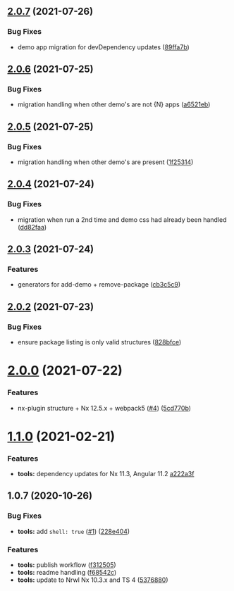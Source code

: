 ## [2.0.7](https://github.com/NativeScript/plugin-tools/compare/2.0.6...2.0.7) (2021-07-26)


### Bug Fixes

* demo app migration for devDependency updates ([89ffa7b](https://github.com/NativeScript/plugin-tools/commit/89ffa7b11fc3e7f091597b7893656810d0c4780b))



## [2.0.6](https://github.com/NativeScript/plugin-tools/compare/2.0.5...2.0.6) (2021-07-25)


### Bug Fixes

* migration handling when other demo's are not {N} apps ([a6521eb](https://github.com/NativeScript/plugin-tools/commit/a6521ebc1e29ca2f6284aab22ca15b34df9d41b9))



## [2.0.5](https://github.com/NativeScript/plugin-tools/compare/2.0.4...2.0.5) (2021-07-25)


### Bug Fixes

* migration handling when other demo's are present ([1f25314](https://github.com/NativeScript/plugin-tools/commit/1f2531435ba038c1b90f98368aab39a9ef274319))



## [2.0.4](https://github.com/NativeScript/plugin-tools/compare/2.0.3...2.0.4) (2021-07-24)


### Bug Fixes

* migration when run a 2nd time and demo css had already been handled ([dd82faa](https://github.com/NativeScript/plugin-tools/commit/dd82faaa6dd6fab8c6c3b68c70fb9f3109ab41fc))



## [2.0.3](https://github.com/NativeScript/plugin-tools/compare/2.0.2...2.0.3) (2021-07-24)


### Features

* generators for add-demo + remove-package ([cb3c5c9](https://github.com/NativeScript/plugin-tools/commit/cb3c5c999fea2863dcd5d34a90a4a6e240ef46b1))



## [2.0.2](https://github.com/NativeScript/plugin-tools/compare/2.0.0...2.0.2) (2021-07-23)


### Bug Fixes

* ensure package listing is only valid structures ([828bfce](https://github.com/NativeScript/plugin-tools/commit/828bfcea3cdabb2ad3fda7eb7dc9039bea2722fb))



# [2.0.0](https://github.com/NativeScript/plugin-tools/compare/1.1.0...2.0.0) (2021-07-22)


### Features

* nx-plugin structure + Nx 12.5.x + webpack5 ([#4](https://github.com/NativeScript/plugin-tools/issues/4)) ([5cd770b](https://github.com/NativeScript/plugin-tools/commit/5cd770be682362fdd0d8bf98c2efcca4cbebafb4))



# [1.1.0](https://github.com/NativeScript/plugin-tools/compare/1.0.7...1.1.0) (2021-02-21)

### Features

- **tools:** dependency updates for Nx 11.3, Angular 11.2 [a222a3f](https://github.com/NativeScript/plugin-tools/commit/a222a3f712eaca6a66d5cdd926b52afb1384a1eb)

## 1.0.7 (2020-10-26)

### Bug Fixes

- **tools:** add `shell: true` ([#1](https://github.com/NativeScript/plugin-tools/issues/1)) ([228e404](https://github.com/NativeScript/plugin-tools/commit/228e40472e497e02500e1b2441f6dc2e0dfe87eb))

### Features

- **tools:** publish workflow ([f312505](https://github.com/NativeScript/plugin-tools/commit/f3125054c0731b60f74e25ff8eddc303c9f7c2e5))
- **tools:** readme handling ([f68542c](https://github.com/NativeScript/plugin-tools/commit/f68542c322dfd2ed82a641f4df6fbc2e77b3050c))
- **tools:** update to Nrwl Nx 10.3.x and TS 4 ([5376880](https://github.com/NativeScript/plugin-tools/commit/5376880c14084dc607d5d9785e129b5e4e12b546))
